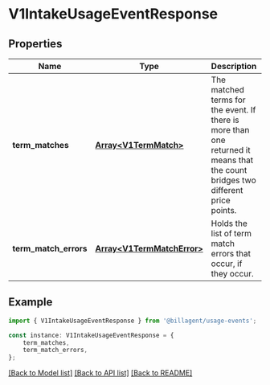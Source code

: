 # V1IntakeUsageEventResponse


## Properties

Name | Type | Description | Notes
------------ | ------------- | ------------- | -------------
**term_matches** | [**Array&lt;V1TermMatch&gt;**](V1TermMatch.md) | The matched terms for the event. If there is more than one returned it means that the count bridges two different price points. | [optional] [default to undefined]
**term_match_errors** | [**Array&lt;V1TermMatchError&gt;**](V1TermMatchError.md) | Holds the list of term match errors that occur, if they occur. | [optional] [default to undefined]

## Example

```typescript
import { V1IntakeUsageEventResponse } from '@billagent/usage-events';

const instance: V1IntakeUsageEventResponse = {
    term_matches,
    term_match_errors,
};
```

[[Back to Model list]](../README.md#documentation-for-models) [[Back to API list]](../README.md#documentation-for-api-endpoints) [[Back to README]](../README.md)
